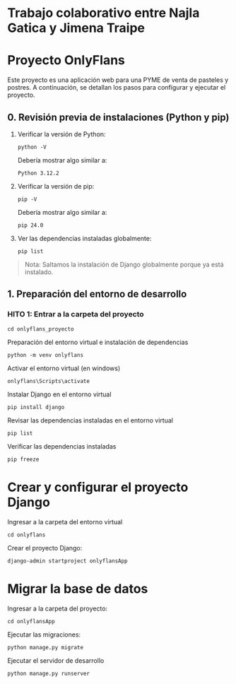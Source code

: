 # Trabajo colaborativo entre Najla Gatica y Jimena Traipe

# Proyecto OnlyFlans

Este proyecto es una aplicación web para una PYME de venta de pasteles y postres. A continuación, se detallan los pasos para configurar y ejecutar el proyecto.

## 0. Revisión previa de instalaciones (Python y pip)

1. Verificar la versión de Python:
    ```
    python -V
    ```
    Debería mostrar algo similar a:
    ```
    Python 3.12.2
    ```

2. Verificar la versión de pip:
    ```
    pip -V
    ```
    Debería mostrar algo similar a:
    ```
    pip 24.0
    ```

3. Ver las dependencias instaladas globalmente:
    ```
    pip list
    ```

> Nota: Saltamos la instalación de Django globalmente porque ya está instalado.
## 1. Preparación del entorno de desarrollo

### HITO 1: Entrar a la carpeta del proyecto
```
cd onlyflans_proyecto
```
Preparación del entorno virtual e instalación de dependencias
```
python -m venv onlyflans
```
Activar el entorno virtual (en windows)
```
onlyflans\Scripts\activate
```

Instalar Django en el entorno virtual
```
pip install django
```

Revisar las dependencias instaladas en el entorno virtual
```
pip list
```

Verificar las dependencias instaladas
```
pip freeze
```

# Crear y configurar el proyecto Django

Ingresar a la carpeta del entorno virtual
```
cd onlyflans
```

Crear el proyecto Django:
```
django-admin startproject onlyflansApp
```

# Migrar la base de datos
Ingresar a la carpeta del proyecto:
```
cd onlyflansApp
```
Ejecutar las migraciones:
```
python manage.py migrate
```
Ejecutar el servidor de desarrollo
```
python manage.py runserver
```
